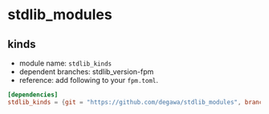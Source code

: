 # stdlib_modules
## kinds
- module name: `stdlib_kinds`
- dependent branches: stdlib_version-fpm
- reference: add following to your `fpm.toml`.

```toml
[dependencies]
stdlib_kinds = {git = "https://github.com/degawa/stdlib_modules", branch="stdlib_kinds-fpm"}
```

